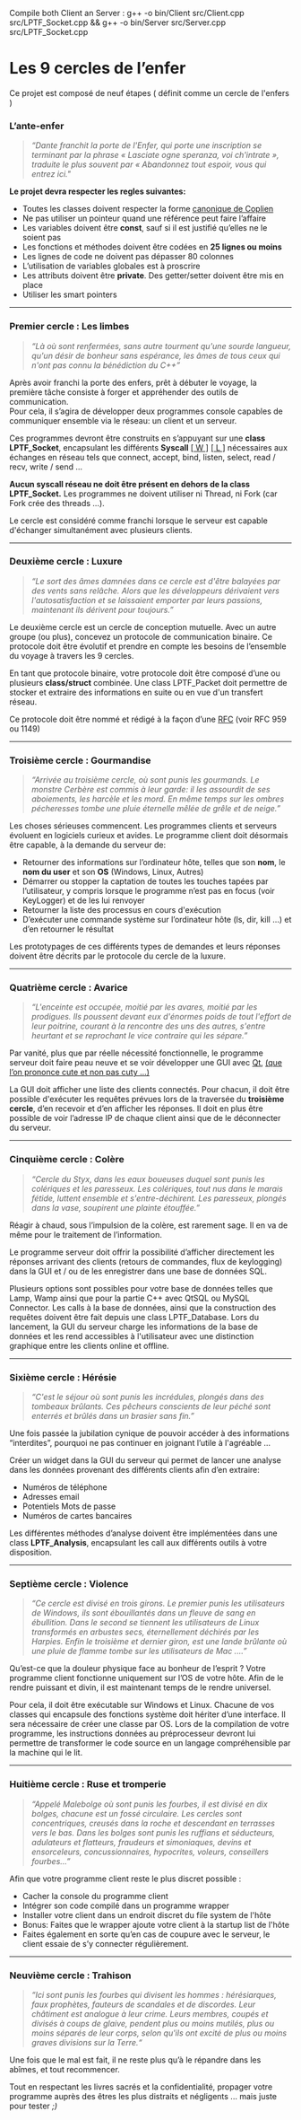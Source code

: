 Compile both Client an Server :
g++ -o bin/Client src/Client.cpp src/LPTF_Socket.cpp  && g++ -o bin/Server src/Server.cpp src/LPTF_Socket.cpp

# Les 9 cercles de l’enfer
Ce projet est composé de neuf étapes ( définit comme un cercle de l'enfers )
### L’ante-enfer
>*“Dante franchit la porte de l'Enfer, qui porte une inscription se terminant par
la phrase « Lasciate ogne speranza, voi ch'intrate », traduite le plus souvent
par « Abandonnez tout espoir, vous qui entrez ici."*

__Le projet devra respecter les regles suivantes:__
- Toutes les classes doivent respecter la forme [canonique de Coplien](https://cpp.developpez.com/cours/cppavance/)
- Ne pas utiliser un pointeur quand une référence peut faire l’affaire
- Les variables doivent être __const__, sauf si il est justifié qu’elles ne le soient pas
- Les fonctions et méthodes doivent être codées en __25 lignes ou moins__
- Les lignes de code ne doivent pas dépasser 80 colonnes
- L’utilisation de variables globales est à proscrire
- Les attributs doivent être __private__. Des getter/setter doivent être mis en place
- Utiliser les smart pointers

---
### Premier cercle : Les limbes
>*“Là où sont renfermées, sans autre
tourment qu'une sourde langueur, qu'un
désir de bonheur sans espérance, les âmes
de tous ceux qui n'ont pas connu la
bénédiction du C++”*

Après avoir franchi la porte des enfers, prêt à débuter le voyage, la première tâche consiste à forger et appréhender des outils de communication.  
Pour cela, il s’agira de développer deux programmes console capables de communiquer ensemble via le réseau: un client et un serveur.

Ces programmes devront être construits en s’appuyant sur une __class
LPTF_Socket__, encapsulant les différents __Syscall__ [[ W ]](https://learn.microsoft.com/fr-fr/windows/win32/api/winsock2/) [[ L ]](https://manpages.ubuntu.com/manpages/xenial/fr/man2/syscalls.2.html)
nécessaires aux échanges en réseau tels que connect, accept, bind, listen, select, read / recv, write / send ...

__Aucun syscall réseau ne doit être présent en dehors de la class LPTF_Socket.__
Les programmes ne doivent utiliser ni Thread, ni Fork (car Fork crée des threads ...).

Le cercle est considéré comme franchi lorsque le serveur est capable
d'échanger simultanément avec plusieurs clients.  

---
### Deuxième cercle : Luxure
>*“Le sort des âmes damnées dans ce cercle est d'être balayées par des vents sans relâche. Alors que les développeurs dérivaient vers l'autosatisfaction et se laissaient emporter par leurs passions, maintenant ils dérivent pour toujours.”*

Le deuxième cercle est un cercle de conception mutuelle. Avec un autre
groupe (ou plus), concevez un protocole de communication binaire. Ce
protocole doit être évolutif et prendre en compte les besoins de l’ensemble
du voyage à travers les 9 cercles.

En tant que protocole binaire, votre protocole doit être composé d’une ou
plusieurs __class/struct__ combinée. Une class LPTF_Packet doit permettre de stocker et extraire des informations en suite ou en vue d'un transfert réseau.

Ce protocole doit être nommé et rédigé à la façon d’une [RFC](https://fr.wikipedia.org/wiki/Request_for_comments) (voir RFC 959 ou
1149)

---
### Troisième cercle : Gourmandise
>*“Arrivée au troisième cercle, où sont punis les gourmands. Le
monstre Cerbère est commis à leur garde: il les assourdit de
ses aboiements, les harcèle et les mord. En même temps sur
les ombres pécheresses tombe une pluie éternelle mêlée de grêle et de neige.”*

Les choses sérieuses commencent. Les programmes clients et serveurs
évoluent en logiciels curieux et avides. Le programme client doit désormais être capable, à la demande du serveur de:
- Retourner des informations sur l’ordinateur hôte, telles que son __nom__, le __nom du user__ et son __OS__ (Windows, Linux, Autres)
- Démarrer ou stopper la captation de toutes les touches tapées par
l’utilisateur, y compris lorsque le programme n’est pas en focus (voir KeyLogger) et de les lui renvoyer
- Retourner la liste des processus en cours d'exécution
- D’exécuter une commande système sur l’ordinateur hôte (ls, dir, kill ...) et d’en retourner le résultat

Les prototypages de ces différents types de demandes et leurs réponses doivent être décrits par le protocole du cercle de la luxure.

---
### Quatrième cercle : Avarice
>*“L'enceinte est occupée, moitié par les avares, moitié par les prodigues. Ils poussent devant eux d'énormes poids de tout l'effort de leur poitrine, courant à la rencontre des uns des autres, s'entre heurtant et se reprochant le vice contraire qui les sépare.”*

Par vanité, plus que par réelle nécessité fonctionnelle, le programme serveur doit faire peau neuve et se voir développer une GUI avec [Qt](https://doc.qt.io/),  [(que l’on prononce cute et non pas cuty ...)](https://forum.qt.io/topic/132893/qt-pronunciation)

La GUI doit afficher une liste des clients connectés. Pour chacun, il doit être possible d'exécuter les requêtes prévues lors de la traversée du __troisième cercle__, d’en recevoir et d’en afficher les réponses. Il doit en plus être possible de voir l’adresse IP de chaque client ainsi que de le déconnecter du serveur.

---
### Cinquième cercle : Colère
>*“Cercle du Styx, dans les eaux boueuses duquel sont punis les colériques et les paresseux. Les colériques, tout nus dans le
marais fétide, luttent ensemble et s'entre-déchirent. Les paresseux, plongés dans la vase, soupirent une plainte étouffée.”*

Réagir à chaud, sous l’impulsion de la colère, est rarement sage. Il en va de même pour le traitement de l’information.

Le programme serveur doit offrir la possibilité d’afficher directement les réponses arrivant des clients (retours de commandes, flux de keylogging) dans la GUI et / ou de les enregistrer dans une base de données SQL. 

Plusieurs options sont possibles pour votre base de données telles que Lamp, Wamp ainsi que pour la partie C++ avec QtSQL ou MySQL Connector.
Les calls à la base de données, ainsi que la construction des requêtes doivent être fait depuis une class LPTF_Database. Lors du lancement, la GUI du serveur charge les informations de la base de données et les rend accessibles à l'utilisateur avec une
distinction graphique entre les clients online et offline.

---
### Sixième cercle : Hérésie
>*“C'est le séjour où sont punis les incrédules, plongés dans des tombeaux
brûlants. Ces pêcheurs conscients de leur péché sont enterrés et brûlés dans
un brasier sans fin.”*


Une fois passée la jubilation cynique de pouvoir accéder à des informations “interdites”, pourquoi ne pas continuer en joignant l’utile à l'agréable ...

Créer un widget dans la GUI du serveur qui permet de lancer une analyse dans les données provenant des différents clients afin d’en extraire:
- Numéros de téléphone
- Adresses email
- Potentiels Mots de passe
- Numéros de cartes bancaires

Les différentes méthodes d’analyse doivent être implémentées dans une class __LPTF_Analysis__, encapsulant les call aux différents outils à votre
disposition.

---
### Septième cercle : Violence
>*“Ce cercle est divisé en trois girons.
Le premier punis les utilisateurs de
Windows, ils sont ébouillantés dans
un fleuve de sang en ébullition.
Dans le second se tiennent les
utilisateurs de Linux transformés en
arbustes secs, éternellement
déchirés par les Harpies. Enfin le
troisième et dernier giron, est une
lande brûlante où une pluie de
flamme tombe sur les utilisateurs
de Mac ....”*

Qu’est-ce que la douleur physique face au bonheur de l’esprit ?
Votre programme client fonctionne uniquement sur l’OS de votre hôte. Afin de le rendre puissant et divin, il est maintenant temps de le rendre universel.
 
Pour cela, il doit être exécutable sur Windows et Linux.
Chacune de vos classes qui encapsule des fonctions système doit hériter d’une interface. Il sera nécessaire de créer une classe par OS. Lors de la compilation de votre programme, les instructions données au préprocesseur devront lui permettre de transformer le code source en un langage compréhensible par la machine qui le lit.

---
### Huitième cercle : Ruse et tromperie
>*“Appelé Malebolge où sont punis les fourbes, il est divisé
en dix bolges, chacune est un fossé circulaire. Les
cercles sont concentriques, creusés dans la roche et descendant en terrasses vers le bas. Dans les bolges sont punis les ruffians et séducteurs, adulateurs et flatteurs, fraudeurs et simoniaques, devins et ensorceleurs, concussionnaires, hypocrites, voleurs,
conseillers fourbes...”*

Afin que votre programme client reste le plus discret possible :
- Cacher la console du programme client
- Intégrer son code compilé dans un programme wrapper
- Installer votre client dans un endroit discret du file system de l'hôte
- Bonus: Faites que le wrapper ajoute votre client à la startup list de l'hôte
- Faites également en sorte qu’en cas de coupure avec le serveur, le
client essaie de s’y connecter régulièrement.

---
### Neuvième cercle : Trahison
>*“Ici sont punis les fourbes qui divisent les hommes :
hérésiarques, faux prophètes, fauteurs de scandales et de discordes.
Leur châtiment est analogue à leur crime. Leurs membres, coupés et
divisés à coups de glaive, pendent plus ou moins mutilés, plus ou moins séparés de leur corps, selon qu'ils ont excité de plus ou moins graves divisions sur la Terre.“*

Une fois que le mal est fait, il ne reste plus qu’à le répandre dans les abîmes, et tout recommencer.

Tout en respectant les livres sacrés et la confidentialité, propager votre programme auprès des êtres les plus distraits et négligents ... mais juste pour
tester *;)*
